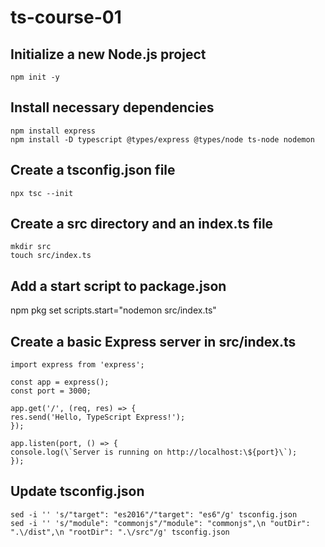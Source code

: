 # ts-course-01

## Initialize a new Node.js project

```
npm init -y
```

## Install necessary dependencies

```
npm install express
npm install -D typescript @types/express @types/node ts-node nodemon
```

## Create a tsconfig.json file

```
npx tsc --init
```

## Create a src directory and an index.ts file

```
mkdir src
touch src/index.ts
```

## Add a start script to package.json

npm pkg set scripts.start="nodemon src/index.ts"

## Create a basic Express server in src/index.ts

```
import express from 'express';

const app = express();
const port = 3000;

app.get('/', (req, res) => {
res.send('Hello, TypeScript Express!');
});

app.listen(port, () => {
console.log(\`Server is running on http://localhost:\${port}\`);
});
```

## Update tsconfig.json

```
sed -i '' 's/"target": "es2016"/"target": "es6"/g' tsconfig.json
sed -i '' 's/"module": "commonjs"/"module": "commonjs",\n "outDir": ".\/dist",\n "rootDir": ".\/src"/g' tsconfig.json
```
